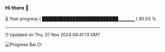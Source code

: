 ### Hi there 👋

⏳ Year progress { █████████████████████████▁▁▁▁▁ } 85.03 %

---

⏰ Updated on Thu, 07 Nov 2024 04:41:13 GMT

![Progress Bar CI](https://github.com/IshwaranRudhara/GIT-ACTION/workflows/Progress%20Bar%20CI/badge.svg)
